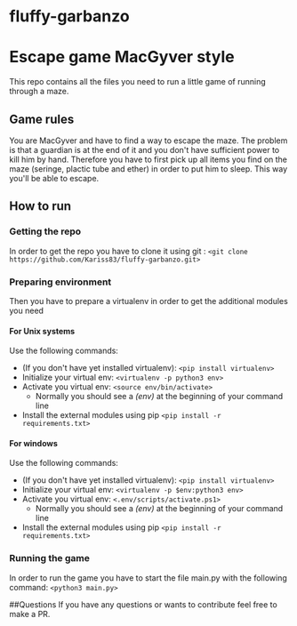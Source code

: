# fluffy-garbanzo
# Escape game MacGyver style
This repo contains all the files you need to run a little game of running through a maze.

## Game rules

You are MacGyver and have to find a way to escape the maze.
The problem is that a guardian is at the end of it and you don't have sufficient power to kill him by hand.
Therefore you have to first pick up all items you find on the maze (seringe, plactic tube and ether) in order to put him to sleep.
This way you'll be able to escape.

## How to run

### Getting the repo
In order to get the repo you have to clone it using git :
`<git clone https://github.com/Kariss83/fluffy-garbanzo.git>`

### Preparing environment
Then you have to prepare a virtualenv in order to get the additional modules you need

#### For Unix systems
Use the following commands:
* (If you don't have yet installed virtualenv):
`<pip install virtualenv>`
* Initialize your virtual env:
`<virtualenv -p python3 env>`
* Activate you virtual env:
`<source env/bin/activate>`
	* Normally you should see a *(env)* at the beginning of your command line
* Install the external modules using pip
`<pip install -r requirements.txt>`
 
#### For windows
Use the following commands:
* (If you don't have yet installed virtualenv):
`<pip install virtualenv>`
* Initialize your virtual env:
`<virtualenv -p $env:python3 env>`
* Activate you virtual env:
`<.env/scripts/activate.ps1>`
	* Normally you should see a *(env)* at the beginning of your command line
* Install the external modules using pip
`<pip install -r requirements.txt>`
 


### Running the game
In order to run the game you have to start the file main.py with the following command:
`<python3 main.py>`

##Questions
If you have any questions or wants to contribute feel free to make a PR.

